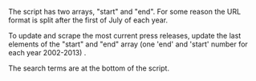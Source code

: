 The script has two arrays, "start" and "end". For some reason the URL format is split after the first of July of each year. 

To update and scrape the most current press releases, update the last elements of the "start" and "end" array (one 'end' and 'start' number for each year 2002-2013)
.

The search terms are at the bottom of the script. 